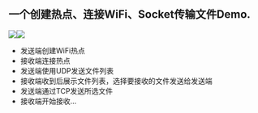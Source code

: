 ## **一个创建热点、连接WiFi、Socket传输文件Demo.**</br>
![](https://github.com/WhoIsAA/SocketDemo/blob/master/screenshot/mx5.gif)![](https://github.com/WhoIsAA/SocketDemo/blob/master/screenshot/mi5.gif)
- 发送端创建WiFi热点
- 接收端连接热点
- 发送端使用UDP发送文件列表
- 接收端收到后展示文件列表，选择要接收的文件发送给发送端
- 发送端通过TCP发送所选文件
- 接收端开始接收...
